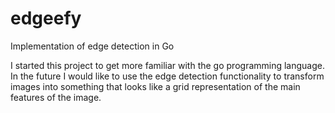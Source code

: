 # edgeefy
Implementation of edge detection in Go

I started this project to get more familiar with the go programming language.
In the future I would like to use the edge detection functionality to transform images into something that looks like a grid representation of the main features of the image.
